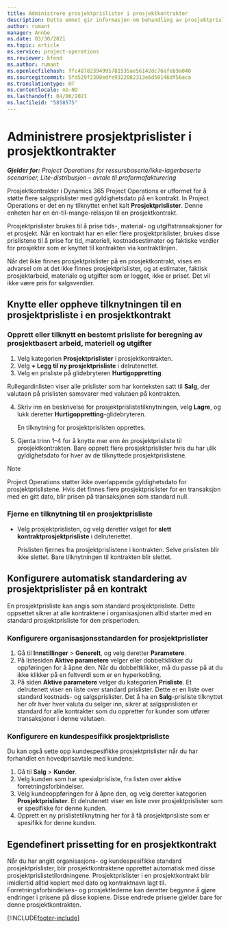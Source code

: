 ```yaml
---
title: Administrere prosjektprislister i prosjektkontrakter
description: Dette emnet gir informasjon om behandling av prosjektprislister på prosjektkontrakter.
author: rumant
manager: Annbe
ms.date: 03/30/2021
ms.topic: article
ms.service: project-operations
ms.reviewer: kfend
ms.author: rumant
ms.openlocfilehash: ffc48782394995781535ae56142dc76afeb9a040
ms.sourcegitcommit: 5fd529f2308edfe9322082313e6d50146df56aca
ms.translationtype: HT
ms.contentlocale: nb-NO
ms.lasthandoff: 04/06/2021
ms.locfileid: "5858575"
---
```

# <a name="manage-project-price-lists-on-project-contracts"></a>Administrere prosjektprislister i prosjektkontrakter

_**Gjelder for:** Project Operations for ressursbaserte/ikke-lagerbaserte scenarioer, Lite-distribusjon – avtale til proformafakturering_

Prosjektkontrakter i Dynamics 365 Project Operations er utformet for å støtte flere salgsprislister med gyldighetsdato på en kontrakt. In Project Operations er det en ny tilknyttet enhet kalt **Prosjektprislister**. Denne enheten har en én-til-mange-relasjon til en prosjektkontrakt.

Prosjektprislister brukes til å prise tids-, material- og utgiftstransaksjoner for et prosjekt. Når en kontrakt har en eller flere prosjektprislister, brukes disse prislistene til å prise for tid, materiell, kostnadsestimater og faktiske verdier for prosjekter som er knyttet til kontrakten via kontraktlinjen.

Når det ikke finnes prosjektprislister på en prosjektkontrakt, vises en advarsel om at det ikke finnes prosjektprislister, og at estimater, faktisk prosjektarbeid, materiale og utgifter som er logget, ikke er priset. Det vil ikke være pris for salgsverdier.

## <a name="associate-or-unassociate-a-project-price-list-on-a-project-contract"></a>Knytte eller oppheve tilknytningen til en prosjektprisliste i en prosjektkontrakt

### <a name="create-or-associate-a-specific-price-list-for-estimating-project-based-work-material-and-expenses"></a>Opprett eller tilknytt en bestemt prisliste for beregning av prosjektbasert arbeid, materiell og utgifter

1. Velg kategorien **Prosjektprislister** i prosjektkontrakten.
2. Velg **+ Legg til ny prosjektprisliste** i delrutenettet.
3. Velg en prisliste på glidebryteren **Hurtigoppretting**. 

  Rullegardinlisten viser alle prislister som har konteksten satt til **Salg**, der valutaen på prislisten samsvarer med valutaen på kontrakten.
  
4. Skriv inn en beskrivelse for prosjektprislistetilknytningen, velg **Lagre**, og lukk deretter **Hurtigoppretting**-glidebryteren.

   En tilknytning for prosjektprislisten opprettes.
   
5. Gjenta trinn 1–4 for å knytte mer enn én prosjektprisliste til prosjektkontrakten. Bare opprett flere prosjektprislister hvis du har ulik gyldighetsdato for hver av de tilknyttede prosjektprislistene.

> [!NOTE]
> Project Operations støtter ikke overlappende gyldighetsdato for prosjektprislistene. Hvis det finnes flere prosjektprislister for en transaksjon med en gitt dato, blir prisen på transaksjonen som standard null.

### <a name="remove-a-project-price-list-association"></a>Fjerne en tilknytning til en prosjektprisliste

- Velg prosjektprislisten, og velg deretter valget for **slett kontraktprosjektprisliste** i delrutenettet. 

  Prislisten fjernes fra prosjektprislistene i kontrakten. Selve prislisten blir ikke slettet. Bare tilknytningen til kontrakten blir slettet.

## <a name="set-up-automatic-defaulting-of-project-price-lists-on-a-contract"></a>Konfigurere automatisk standardering av prosjektprislister på en kontrakt

En prosjektprisliste kan angis som standard prosjektprisliste. Dette oppsettet sikrer at alle kontraktene i organisasjonen alltid starter med en standard prosjektprisliste for den prisperioden.

### <a name="set-up-the-organizational-default-for-project-price-lists"></a>Konfigurere organisasjonsstandarden for prosjektprislister

1. Gå til **Innstillinger** > **Generelt**, og velg deretter **Parametere**.
2. På listesiden **Aktive parametere** velger eller dobbeltklikker du oppføringen for å åpne den. Når du dobbeltklikker, må du passe på at du ikke klikker på en feltverdi som er en hyperkobling. 
3. På siden **Aktive parametere** velger du kategorien **Prisliste**. Et delrutenett viser en liste over standard prislister. Dette er en liste over standard kostnads- og salgsprislister. Det å ha en **Salg**-prisliste tilknyttet her ofr hver hver valuta du selger inn, sikrer at salgsprislisten er standard for alle kontrakter som du oppretter for kunder som utfører transaksjoner i denne valutaen.

### <a name="set-up-a-customer-specific-project-price-list"></a>Konfigurere en kundespesifikk prosjektprisliste

Du kan også sette opp kundespesifikke prosjektprislister når du har forhandlet en hovedprisavtale med kundene.

1. Gå til **Salg** > **Kunder**.
2. Velg kunden som har spesialprisliste, fra listen over aktive forretningsforbindelser.
3. Velg kundeoppføringen for å åpne den, og velg deretter kategorien **Prosjektprislister**. Et delrutenett viser en liste over prosjektprislister som er spesifikke for denne kunden. 
4. Opprett en ny prislistetilknytning her for å få prosjektprisliste som er spesifikk for denne kunden.

## <a name="custom-pricing-on-a-project-contract"></a>Egendefinert prissetting for en prosjektkontrakt

Når du har angitt organisasjons- og kundespesifikke standard prosjektprislister, blir prosjektkontraktene opprettet automatisk med disse prosjektprislistetilordningene. Prosjektprislister i en prosjektkontrakt blir imidlertid alltid kopiert med dato og kontraktnavn lagt til. Forretningsforbindelses- og prosjektlederne kan deretter begynne å gjøre endringer i prisene på disse kopiene. Disse endrede prisene gjelder bare for denne prosjektkontrakten.


[!INCLUDE[footer-include](../includes/footer-banner.md)]
